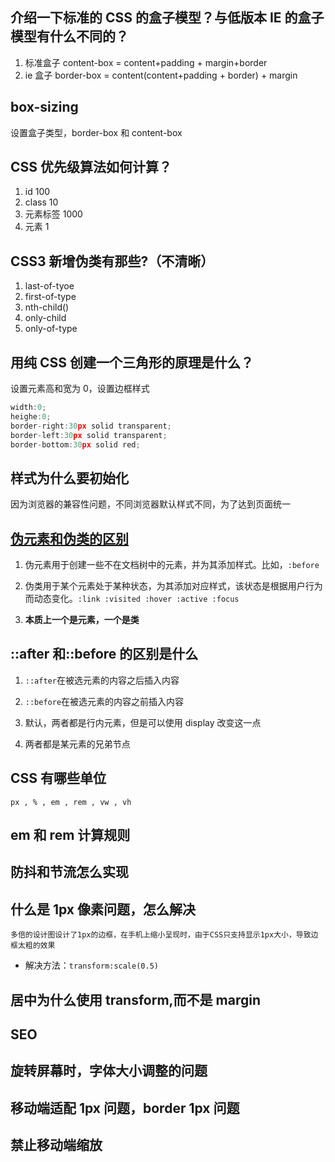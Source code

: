 ## 介绍一下标准的 CSS 的盒子模型？与低版本 IE 的盒子模型有什么不同的？

1. 标准盒子 content-box = content+padding + margin+border
2. ie 盒子 border-box = content(content+padding + border) + margin

## box-sizing

设置盒子类型，border-box 和 content-box

## CSS 优先级算法如何计算？

1. id 100
2. class 10
3. 元素标签 1000
4. 元素 1

## CSS3 新增伪类有那些?（不清晰）

1. last-of-tyoe
2. first-of-type
3. nth-child()
4. only-child
5. only-of-type

## 用纯 CSS 创建一个三角形的原理是什么？

设置元素高和宽为 0，设置边框样式

```javascript
width:0;
heighe:0;
border-right:30px solid transparent;
border-left:30px solid transparent;
border-bottom:30px solid red;
```

## 样式为什么要初始化

因为浏览器的兼容性问题，不同浏览器默认样式不同，为了达到页面统一

## [伪元素和伪类的区别](https://github.com/1684838553/webTips/blob/master/CSS/CSS%E4%BC%AA%E5%85%83%E7%B4%A0%E5%92%8C%E4%BC%AA%E7%B1%BB.md)

1. 伪元素用于创建一些不在文档树中的元素，并为其添加样式。比如，`:before`

2. 伪类用于某个元素处于某种状态，为其添加对应样式，该状态是根据用户行为而动态变化。`:link :visited :hover :active :focus`

3. **本质上一个是元素，一个是类**

## ::after 和::before 的区别是什么

1. `::after`在被选元素的内容之后插入内容

2. `::before`在被选元素的内容之前插入内容

3. 默认，两者都是行内元素，但是可以使用 display 改变这一点

4. 两者都是某元素的兄弟节点

## CSS 有哪些单位

`px , % , em , rem , vw , vh `

## em 和 rem 计算规则

## 防抖和节流怎么实现

## 什么是 1px 像素问题，怎么解决

`多倍的设计图设计了1px的边框，在手机上缩小呈现时，由于CSS只支持显示1px大小，导致边框太粗的效果`

- 解决方法：`transform:scale(0.5)`

## 居中为什么使用 transform,而不是 margin

## SEO

## 旋转屏幕时，字体大小调整的问题

## 移动端适配 1px 问题，border 1px 问题

## 禁止移动端缩放




 
